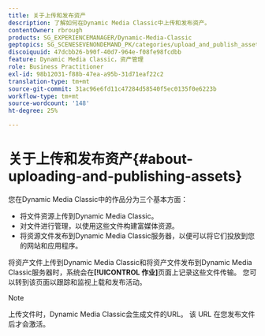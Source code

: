 ```yaml
---
title: 关于上传和发布资产
description: 了解如何在Dynamic Media Classic中上传和发布资产。
contentOwner: rbrough
products: SG_EXPERIENCEMANAGER/Dynamic-Media-Classic
geptopics: SG_SCENESEVENONDEMAND_PK/categories/upload_and_publish_assets
discoiquuid: 47dcbb26-b90f-40d7-964e-f08fe98fcdbb
feature: Dynamic Media Classic，资产管理
role: Business Practitioner
exl-id: 98b12031-f88b-47ea-a95b-31d71eaf22c2
translation-type: tm+mt
source-git-commit: 31ac96e6fd11c47284d58540f5ec0135f0e6223b
workflow-type: tm+mt
source-wordcount: '148'
ht-degree: 25%

---
```


# 关于上传和发布资产{#about-uploading-and-publishing-assets}

您在Dynamic Media Classic中的作品分为三个基本方面：

* 将文件资源上传到Dynamic Media Classic。
* 对文件进行管理，以使用这些文件构建富媒体资源。
* 将资源文件发布到Dynamic Media Classic服务器，以便可以将它们投放到您的网站和应用程序。

将资产文件上传到Dynamic Media Classic和将资产文件发布到Dynamic Media Classic服务器时，系统会在&#x200B;**[!UICONTROL 作业]**&#x200B;页面上记录这些文件传输。 您可以转到该页面以跟踪和监视上载和发布活动。

>[!NOTE]
>
>上传文件时，Dynamic Media Classic会生成文件的URL。 该 URL 在您发布文件后才会激活。

<!-- >[!NOTE]
>
>A new Instant Publish feature was made available shortly after the release of Dynamic Media Classic 6.0. This feature, which publishes assets immediately with one step, is being rolled out gradually, replacing the **[!UICONTROL Mark for Publish]** functionality. Some users will continue to see the current interface and functionality for a while, until they are included in the rollout. In addition, some assets will continue to use the “Mark for Publish” process for a while after the rollout. -->
